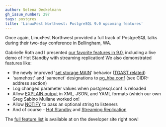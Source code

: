 ```yaml
---
author: Selena Deckelmann
gh_issue_number: 297
tags: postgres
title: 'LinuxFest Northwest: PostgreSQL 9.0 upcoming features'
---
```




Once again, LinuxFest Northwest provided a full track of PostgreSQL talks during their two-day conference in Bellingham, WA.

Gabrielle Roth and I presented [our favorite features in 9.0](http://github.com/gorthx/pg9_preso), including a live demo of Hot Standby with streaming replication!  We also demonstrated features like:

- the newly improved '[set storage MAIN](http://www.postgresql.org/docs/8.4/static/sql-altertable.html)' behavior ([TOAST related](http://www.postgresql.org/docs/8.4/static/storage-toast.html))
- 'samehost' and 'samenet' designations to [pg_hba.conf](http://developer.postgresql.org/pgdocs/postgres/auth-pg-hba-conf.html) (see CIDR-address section)
- Log changed parameter values when postgresql.conf is reloaded
- Allow [EXPLAIN output](http://developer.postgresql.org/pgdocs/postgres/sql-explain.html) in XML, JSON, and YAML formats (which our own Greg Sabino Mullane worked on!
- Allow [NOTIFY](http://developer.postgresql.org/pgdocs/postgres/sql-notify.html) to pass an optional string to listeners
- And of course - [Hot Standby](http://developer.postgresql.org/pgdocs/postgres/hot-standby.html) and [Streaming Replication](http://developer.postgresql.org/pgdocs/postgres/warm-standby.html#STREAMING-REPLICATION)

The [full feature list](http://developer.postgresql.org/pgdocs/postgres/release-9-0.html) is available at on the developer site right now!



